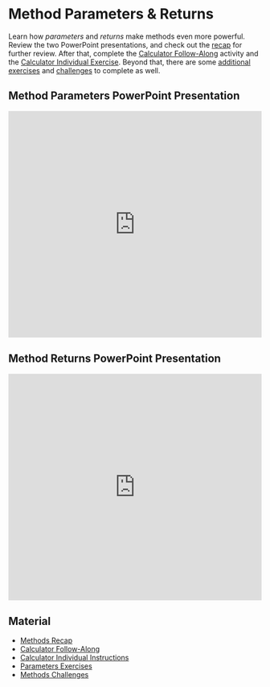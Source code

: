# Method Parameters & Returns
Learn how _parameters_ and _returns_ make methods even more powerful. Review the two PowerPoint presentations, and check out the [recap](MethodsRecap.md) for further review. After that, complete the [Calculator Follow-Along](CalculatorFollowAlong.md) activity and the [Calculator Individual Exercise](CalculatorIndividualInstructions.md). Beyond that, there are some [additional exercises](ParametersExercises.md) and [challenges](MethodsChallenges.md) to complete as well.

## Method Parameters PowerPoint Presentation
<iframe src='https://view.officeapps.live.com/op/embed.aspx?src=https://hylandtechclub.com/cs-101/MethodParameters/MethodParameters.pptx' width='100%' height='450px' frameborder='0'></iframe>

## Method Returns PowerPoint Presentation
<iframe src='https://view.officeapps.live.com/op/embed.aspx?src=https://hylandtechclub.com/cs-101/MethodParameters/MethodReturns.pptx' width='100%' height='450px' frameborder='0'></iframe>

## Material
- [Methods Recap](MethodsRecap.md)
- [Calculator Follow-Along](CalculatorFollowAlong.md)
- [Calculator Individual Instructions](CalculatorIndividualInstructions.md)
- [Parameters Exercises](ParametersExercises.md)
- [Methods Challenges](MethodsChallenges.md)